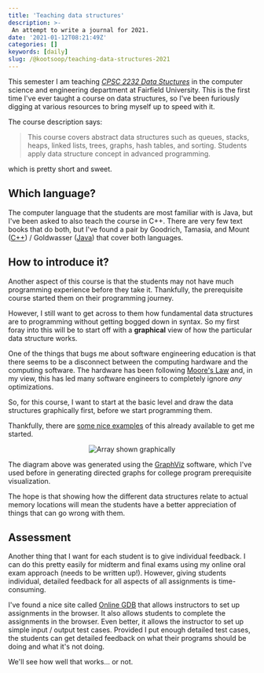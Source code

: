 ```yaml
---
title: 'Teaching data structures'
description: >-
 An attempt to write a journal for 2021.
date: '2021-01-12T08:21:49Z'
categories: []
keywords: [daily]
slug: /@kootsoop/teaching-data-structures-2021
---
```

<link rel="shortcut icon" type="image/x-icon" href="favicon.ico">
<meta property="og:image" content="https://kootsoop.github.io/images/array.png" />

This semester I am teaching [*CPSC 2232 Data Stuctures*](http://catalog.fairfield.edu/courses/cs/) in the computer science and engineering department at Fairfield University. This is the first time I've ever taught a course on data structures, so I've been furiously digging at various resources to bring myself up to speed with it.

The course description says:

 > This course covers abstract data structures such as queues, stacks, heaps, linked lists, trees, graphs, hash tables, and sorting. Students apply data structure concept in advanced programming.

 which is pretty short and sweet.

## Which language?

The computer language that the students are most familiar with is Java, but I've been asked to also teach the course in C++.  There are very few text books that do both, but
I've found a pair by Goodrich, Tamasia, and Mount ([C++](http://bcs.wiley.com/he-bcs/Books?action=index&bcsId=6383&itemId=0470383275)) / Goldwasser ([Java](http://bcs.wiley.com/he-bcs/Books?action=index&bcsId=8634&itemId=1118771338)) that cover both languages.

## How to introduce it?

Another aspect of this course is that the students may not have much programming experience before they take it.  Thankfully, the prerequisite course started them on their programming journey.

However, I still want to get across to them how fundamental data structures are to programming without getting bogged down in syntax.  So my first foray into this will be to start off with a **graphical** view of how the particular data structure works.

One of the things that bugs me about software engineering education is that there seems to be a disconnect between the computing hardware and the computing software.  The hardware has been following [Moore's Law](https://www.intel.com/content/www/us/en/silicon-innovations/moores-law-technology.html) and, in my view, this has led many software engineers to completely ignore *any* optimizations.

So, for this course, I want to start at the basic level and draw the data structures graphically first, before we start programming them.

Thankfully, there are [some nice examples](https://stackoverflow.com/a/45143147/12570) of this already available to get me started.

<p align="center">
<img src="https://kootsoop.github.io/images/array.png" alt="Array shown graphically" >
</p>

The diagram above was generated using the [GraphViz](https://graphviz.org/) software, which I've used before in generating directed graphs for college program prerequisite visualization.

The hope is that showing how the different data structures relate to actual memory locations will mean the students have a better appreciation of things that can go wrong with them.

## Assessment 

Another thing that I want for each student is to give individual feedback.  I can do this pretty easily for midterm and final exams using my online oral exam approach (needs to be written up!).  However, giving students individual, detailed feedback for all aspects of all assignments is time-consuming.

I've found a nice site called [Online GDB](https://www.onlinegdb.com/blog/) that allows instructors to set up assignments in the browser. It also allows students to complete the assignments in the browser.  Even better, it allows the instructor to set up simple input / output test cases.  Provided I put enough detailed test cases, the students can get detailed feedback on what their programs should be doing and what it's not doing.

We'll see how well that works... or not. 